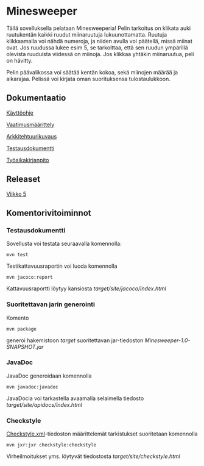 # Minesweeper

Tällä sovelluksella pelataan Minesweeperia! Pelin tarkoitus on klikata auki ruutukentän kaikki ruudut miinaruutuja lukuunottamatta. Ruutuja klikkaamalla voi nähdä numeroja, ja niiden avulla voi päätellä, missä miinat ovat. Jos ruudussa lukee esim 5, se tarkoittaa, että sen ruudun ympärillä olevista ruuduista viidessä on miinoja. Jos klikkaa yhtäkin miinaruutua, peli on hävitty.    

Pelin päävalikossa voi säätää kentän kokoa, sekä miinojen määrää ja aikarajaa. Pelissä voi kirjata oman suorituksensa tulostaulukkoon.

## Dokumentaatio

[Käyttöohje](https://github.com/stentho/otm-harjoitustyo/blob/master/Minesweeper/dokumentaatio/kayttoohje.md)

[Vaatimusmäärittely](https://github.com/stentho/otm-harjoitustyo/blob/master/Minesweeper/dokumentaatio/vaatimusmaarittely.md)

[Arkkitehtuurikuvaus](https://github.com/stentho/otm-harjoitustyo/blob/master/Minesweeper/dokumentaatio/arkkitehtuuri.md)

[Testausdokumentti](https://github.com/stentho/otm-harjoitustyo/blob/master/Minesweeper/dokumentaatio/testausdokumentti.md)

[Työaikakirjanpito](https://github.com/stentho/otm-harjoitustyo/blob/master/Minesweeper/dokumentaatio/tuntikirjanpito.md)

## Releaset

[Viikko 5](https://github.com/stentho/otm-harjoitustyo/releases/tag/viikko5)

## Komentorivitoiminnot

### Testausdokumentti

Sovellusta voi testata seuraavalla komennolla:

```
mvn test
```

Testikattavuusraportin voi luoda komennolla

```
mvn jacoco:report
```
Kattavuusraportti löytyy kansiosta _target/site/jacoco/index.html_

### Suoritettavan jarin generointi

Komento

```
mvn package
```

generoi hakemistoon _target_ suoritettavan jar-tiedoston _Minesweeper-1.0-SNAPSHOT.jar_

### JavaDoc

JavaDoc generoidaan komennolla

```
mvn javadoc:javadoc
```

JavaDocia voi tarkastella avaamalla selaimella tiedosto _target/site/apidocs/index.html_

### Checkstyle

[Checkstyle.xml](https://github.com/stentho/otm-harjoitustyo/blob/master/Minesweeper/checkstyle.xml)-tiedoston määrittelemät tarkistukset suoritetaan komennolla

```
mvn jxr:jxr checkstyle:checkstyle
```

Virheilmoitukset yms. löytyvät tiedostosta _target/site/checkstyle.html_
